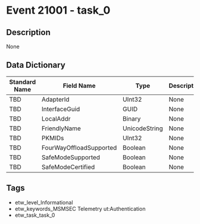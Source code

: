 # Event 21001 - task_0

## Description
None

## Data Dictionary
|Standard Name|Field Name|Type|Description|Sample Value|
|---|---|---|---|---|
|TBD|AdapterId|UInt32|None|`None`|
|TBD|InterfaceGuid|GUID|None|`None`|
|TBD|LocalAddr|Binary|None|`None`|
|TBD|FriendlyName|UnicodeString|None|`None`|
|TBD|PKMIDs|UInt32|None|`None`|
|TBD|FourWayOffloadSupported|Boolean|None|`None`|
|TBD|SafeModeSupported|Boolean|None|`None`|
|TBD|SafeModeCertified|Boolean|None|`None`|

## Tags
* etw_level_Informational
* etw_keywords_MSMSEC Telemetry ut:Authentication
* etw_task_task_0